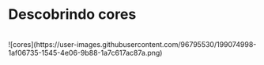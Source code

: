 # Descobrindo cores 
<br>
![cores](https://user-images.githubusercontent.com/96795530/199074998-1af06735-1545-4e06-9b88-1a7c617ac87a.png)
